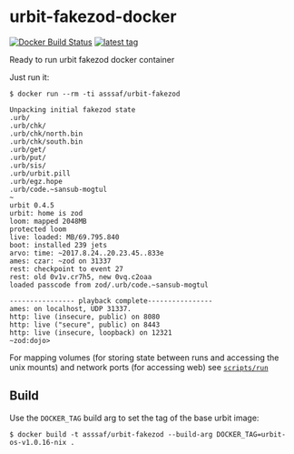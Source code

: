 # urbit-fakezod-docker
[![Docker Build Status](https://img.shields.io/docker/build/asssaf/urbit.svg?style=flat)](https://hub.docker.com/r/asssaf/urbit-fakezod/)
[![latest tag](https://img.shields.io/badge/latest-urbit--os--v1.0.16--nix-blue.svg)](https://hub.docker.com/r/asssaf/urbit-fakezod/tags/)

Ready to run urbit fakezod docker container

Just run it:
```
$ docker run --rm -ti asssaf/urbit-fakezod

Unpacking initial fakezod state
.urb/
.urb/chk/
.urb/chk/north.bin
.urb/chk/south.bin
.urb/get/
.urb/put/
.urb/sis/
.urb/urbit.pill
.urb/egz.hope
.urb/code.~sansub-mogtul
~
urbit 0.4.5
urbit: home is zod
loom: mapped 2048MB
protected loom
live: loaded: MB/69.795.840
boot: installed 239 jets
arvo: time: ~2017.8.24..20.23.45..833e
ames: czar: ~zod on 31337
rest: checkpoint to event 27
rest: old 0v1v.cr7h5, new 0vq.c2oaa
loaded passcode from zod/.urb/code.~sansub-mogtul

---------------- playback complete----------------
ames: on localhost, UDP 31337.
http: live (insecure, public) on 8080
http: live ("secure", public) on 8443
http: live (insecure, loopback) on 12321
~zod:dojo>
```

For mapping volumes (for storing state between runs and accessing the unix mounts) and network ports (for accessing web) see [`scripts/run`](scripts/run)

## Build
Use the `DOCKER_TAG` build arg to set the tag of the base urbit image:
```
$ docker build -t asssaf/urbit-fakezod --build-arg DOCKER_TAG=urbit-os-v1.0.16-nix .
```
